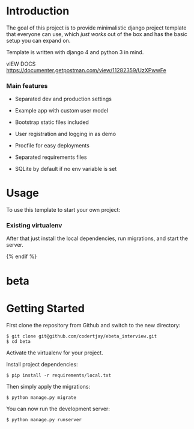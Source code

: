 

# Introduction

The goal of this project is to provide minimalistic django project template that everyone can use, which _just works_ out of the box and has the basic setup you can expand on. 

Template is written with django 4 and python 3 in mind.

vIEW DOCS https://documenter.getpostman.com/view/11282359/UzXPwwFe

### Main features

* Separated dev and production settings

* Example app with custom user model

* Bootstrap static files included

* User registration and logging in as demo

* Procfile for easy deployments

* Separated requirements files

* SQLite by default if no env variable is set

# Usage

To use this template to start your own project:

### Existing virtualenv

      

      
      
After that just install the local dependencies, run migrations, and start the server.

{% endif %}

# beta

# Getting Started

First clone the repository from Github and switch to the new directory:

    $ git clone git@github.com/codertjay/ebeta_interview.git
    $ cd beta
    
Activate the virtualenv for your project.
    
Install project dependencies:

    $ pip install -r requirements/local.txt
    
    
Then simply apply the migrations:

    $ python manage.py migrate
    

You can now run the development server:

    $ python manage.py runserver

